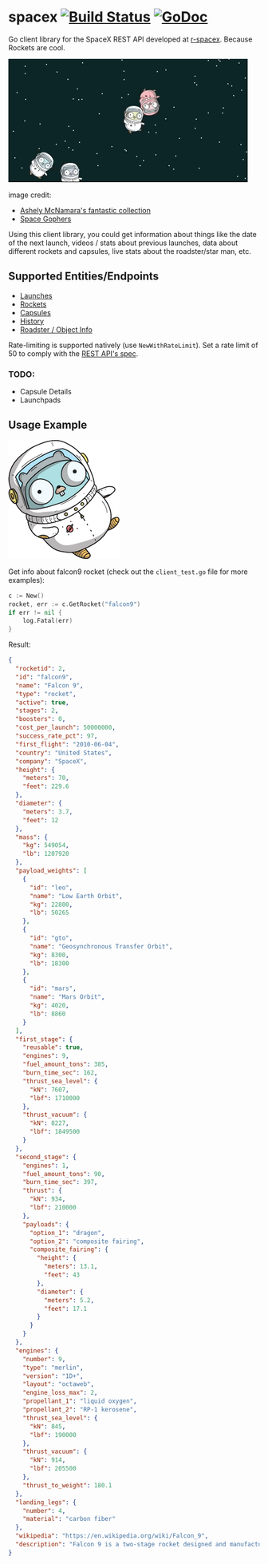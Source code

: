# spacex [![Build Status](https://travis-ci.org/orcaman/spacex.svg?branch=master)](https://travis-ci.org/orcaman/spacex) [![GoDoc](https://godoc.org/github.com/orcaman/spacex?status.svg)](https://godoc.org/github.com/orcaman/spacex)

Go client library for the SpaceX REST API developed at [r-spacex](https://github.com/r-spacex/SpaceX-API/blob/master/docs/home.md). Because Rockets are cool.

![Space Gophers Animated Gif](./images/space_gophers_animated.gif)

image credit:
- [Ashely McNamara's fantastic collection](https://github.com/ashleymcnamara/gophers)
- [Space Gophers](https://github.com/apiarian/space-gophers)

Using this client library, you could get information about things like the date of the next launch, videos / stats about 
previous launches, data about different rockets and capsules, live stats about the roadster/star man, etc.

## Supported Entities/Endpoints

- [Launches](https://godoc.org/github.com/orcaman/spacex#Launch)
- [Rockets](https://godoc.org/github.com/orcaman/spacex#Rocket)
- [Capsules](https://godoc.org/github.com/orcaman/spacex#Capsule)
- [History](https://godoc.org/github.com/orcaman/spacex#History)
- [Roadster / Object Info](https://godoc.org/github.com/orcaman/spacex#ObjectInfo)

Rate-limiting is supported natively (use `NewWithRateLimit`). Set a rate limit of 50 to comply with the [REST API's spec](https://github.com/r-spacex/SpaceX-API/blob/master/docs/home.md).

### TODO:
- Capsule Details
- Launchpads

## Usage Example

![Space Gophers Animated Gif](./images/space_gopher.png)

Get info about falcon9 rocket (check out the `client_test.go` file for more examples):

```go
c := New()
rocket, err := c.GetRocket("falcon9")
if err != nil {
    log.Fatal(err)
}
```

Result:

```json
{
  "rocketid": 2,
  "id": "falcon9",
  "name": "Falcon 9",
  "type": "rocket",
  "active": true,
  "stages": 2,
  "boosters": 0,
  "cost_per_launch": 50000000,
  "success_rate_pct": 97,
  "first_flight": "2010-06-04",
  "country": "United States",
  "company": "SpaceX",
  "height": {
    "meters": 70,
    "feet": 229.6
  },
  "diameter": {
    "meters": 3.7,
    "feet": 12
  },
  "mass": {
    "kg": 549054,
    "lb": 1207920
  },
  "payload_weights": [
    {
      "id": "leo",
      "name": "Low Earth Orbit",
      "kg": 22800,
      "lb": 50265
    },
    {
      "id": "gto",
      "name": "Geosynchronous Transfer Orbit",
      "kg": 8300,
      "lb": 18300
    },
    {
      "id": "mars",
      "name": "Mars Orbit",
      "kg": 4020,
      "lb": 8860
    }
  ],
  "first_stage": {
    "reusable": true,
    "engines": 9,
    "fuel_amount_tons": 385,
    "burn_time_sec": 162,
    "thrust_sea_level": {
      "kN": 7607,
      "lbf": 1710000
    },
    "thrust_vacuum": {
      "kN": 8227,
      "lbf": 1849500
    }
  },
  "second_stage": {
    "engines": 1,
    "fuel_amount_tons": 90,
    "burn_time_sec": 397,
    "thrust": {
      "kN": 934,
      "lbf": 210000
    },
    "payloads": {
      "option_1": "dragon",
      "option_2": "composite fairing",
      "composite_fairing": {
        "height": {
          "meters": 13.1,
          "feet": 43
        },
        "diameter": {
          "meters": 5.2,
          "feet": 17.1
        }
      }
    }
  },
  "engines": {
    "number": 9,
    "type": "merlin",
    "version": "1D+",
    "layout": "octaweb",
    "engine_loss_max": 2,
    "propellant_1": "liquid oxygen",
    "propellant_2": "RP-1 kerosene",
    "thrust_sea_level": {
      "kN": 845,
      "lbf": 190000
    },
    "thrust_vacuum": {
      "kN": 914,
      "lbf": 205500
    },
    "thrust_to_weight": 180.1
  },
  "landing_legs": {
    "number": 4,
    "material": "carbon fiber"
  },
  "wikipedia": "https://en.wikipedia.org/wiki/Falcon_9",
  "description": "Falcon 9 is a two-stage rocket designed and manufactured by SpaceX for the reliable and safe transport of satellites and the Dragon spacecraft into orbit."
}
```